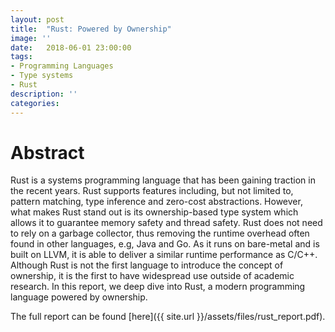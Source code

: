 ```yaml
---
layout: post
title:  "Rust: Powered by Ownership"
image: ''
date:   2018-06-01 23:00:00
tags:
- Programming Languages
- Type systems
- Rust
description: ''
categories:
---
```


# Abstract

Rust is a systems programming language that has been gaining traction
in the recent years. Rust supports features including, but not
limited to, pattern matching, type inference and zero-cost abstractions.
However, what makes Rust stand out is its ownership-based
type system which allows it to guarantee memory safety and thread
safety. Rust does not need to rely on a garbage collector, thus removing
the runtime overhead often found in other languages, e.g, 
Java and Go. As it runs on bare-metal and is built on LLVM, it is
able to deliver a similar runtime performance as C/C++. Although
Rust is not the first language to introduce the concept of ownership,
it is the first to have widespread use outside of academic research.
In this report, we deep dive into Rust, a modern programming language powered by ownership.


The full report can be found [here]({{ site.url }}/assets/files/rust_report.pdf).
